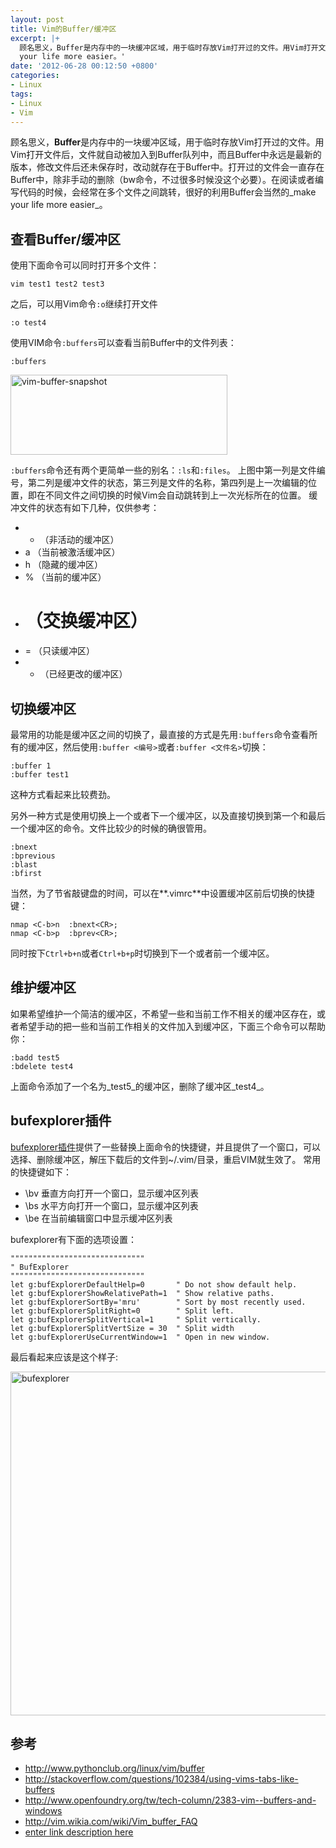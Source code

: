 ```yaml
---
layout: post
title: Vim的Buffer/缓冲区
excerpt: |+
  顾名思义，Buffer是内存中的一块缓冲区域，用于临时存放Vim打开过的文件。用Vim打开文件后，文件就自动被加入到Buffer队列中，而且Buffer中永远是最新的版本，修改文件后还未保存时，改动就存在于Buffer中。打开过的文件会一直存在Buffer中，除非手动的删除（bw命令，不过很多时候没这个必要）。在阅读或者编写代码的时候，会经常在多个文件之间跳转，很好的利用Buffer会当然的make
  your life more easier。'
date: '2012-06-28 00:12:50 +0800'
categories:
- Linux
tags:
- Linux
- Vim
---
```

顾名思义，**Buffer**是内存中的一块缓冲区域，用于临时存放Vim打开过的文件。用Vim打开文件后，文件就自动被加入到Buffer队列中，而且Buffer中永远是最新的版本，修改文件后还未保存时，改动就存在于Buffer中。打开过的文件会一直存在Buffer中，除非手动的删除（bw命令，不过很多时候没这个必要）。在阅读或者编写代码的时候，会经常在多个文件之间跳转，很好的利用Buffer会当然的_make your life more easier_。

## 查看Buffer/缓冲区

使用下面命令可以同时打开多个文件：

    vim test1 test2 test3

之后，可以用Vim命令`:o`继续打开文件

    :o test4

使用VIM命令`:buffers`可以查看当前Buffer中的文件列表：

    :buffers

<a href="https://www.flickr.com/photos/zhlwish/14023090980/" title="Flickr 上 zhlwish 的 vim-buffer-snapshot"><img src="https://farm6.staticflickr.com/5574/14023090980_00dbb91c0a_o.png" width="347" height="128" alt="vim-buffer-snapshot"></a>

`:buffers`命令还有两个更简单一些的别名：`:ls`和`:files`。
上图中第一列是文件编号，第二列是缓冲文件的状态，第三列是文件的名称，第四列是上一次编辑的位置，即在不同文件之间切换的时候Vim会自动跳转到上一次光标所在的位置。 缓冲文件的状态有如下几种，仅供参考：

* - （非活动的缓冲区）
* a （当前被激活缓冲区）
* h （隐藏的缓冲区）
* % （当前的缓冲区）
* # （交换缓冲区）
* = （只读缓冲区）
* + （已经更改的缓冲区）

## 切换缓冲区

最常用的功能是缓冲区之间的切换了，最直接的方式是先用`:buffers`命令查看所有的缓冲区，然后使用`:buffer <编号>`或者`:buffer <文件名>`切换：

    :buffer 1
    :buffer test1

这种方式看起来比较费劲。

另外一种方式是使用切换上一个或者下一个缓冲区，以及直接切换到第一个和最后一个缓冲区的命令。文件比较少的时候的确很管用。

    :bnext
    :bprevious
    :blast
    :bfirst

当然，为了节省敲键盘的时间，可以在**.vimrc**中设置缓冲区前后切换的快捷键：

    nmap <C-b>n  :bnext<CR>;
    nmap <C-b>p  :bprev<CR>;

同时按下`Ctrl+b+n`或者`Ctrl+b+p`时切换到下一个或者前一个缓冲区。

## 维护缓冲区

如果希望维护一个简洁的缓冲区，不希望一些和当前工作不相关的缓冲区存在，或者希望手动的把一些和当前工作相关的文件加入到缓冲区，下面三个命令可以帮助你：

    :badd test5
    :bdelete test4

上面命令添加了一个名为_test5_的缓冲区，删除了缓冲区_test4_。

## bufexplorer插件

<a href="http://www.vim.org/scripts/script.php?script_id=42">bufexplorer插件</a>提供了一些替换上面命令的快捷键，并且提供了一个窗口，可以选择、删除缓冲区，解压下载后的文件到~/.vim/目录，重启VIM就生效了。 常用的快捷键如下：

* \bv  垂直方向打开一个窗口，显示缓冲区列表
* \bs  水平方向打开一个窗口，显示缓冲区列表
* \be  在当前编辑窗口中显示缓冲区列表

bufexplorer有下面的选项设置：

    """"""""""""""""""""""""""""""
    " BufExplorer
    """"""""""""""""""""""""""""""
    let g:bufExplorerDefaultHelp=0       " Do not show default help.
    let g:bufExplorerShowRelativePath=1  " Show relative paths.
    let g:bufExplorerSortBy='mru'        " Sort by most recently used.
    let g:bufExplorerSplitRight=0        " Split left.
    let g:bufExplorerSplitVertical=1     " Split vertically.
    let g:bufExplorerSplitVertSize = 30  " Split width
    let g:bufExplorerUseCurrentWindow=1  " Open in new window.

最后看起来应该是这个样子:

<a href="https://www.flickr.com/photos/zhlwish/14206431341/" title="Flickr 上 zhlwish 的 bufexplorer"><img src="https://farm6.staticflickr.com/5489/14206431341_313faa63c1_o.png" width="839" height="550" alt="bufexplorer"></a>

## 参考

* <a href="http://www.pythonclub.org/linux/vim/buffer">http://www.pythonclub.org/linux/vim/buffer</a>
* <a href="http://stackoverflow.com/questions/102384/using-vims-tabs-like-buffers">http://stackoverflow.com/questions/102384/using-vims-tabs-like-buffers</a>
* <a href="http://www.openfoundry.org/tw/tech-column/2383-vim--buffers-and-windows">http://www.openfoundry.org/tw/tech-column/2383-vim--buffers-and-windows</a>
* <a href="http://vim.wikia.com/wiki/Vim_buffer_FAQ">http://vim.wikia.com/wiki/Vim_buffer_FAQ</a>
* <a href="http://easwy.com/blog/archives/advanced-vim-skills-netrw-bufexplorer-winmanager-plugin/">enter link description here</a>
